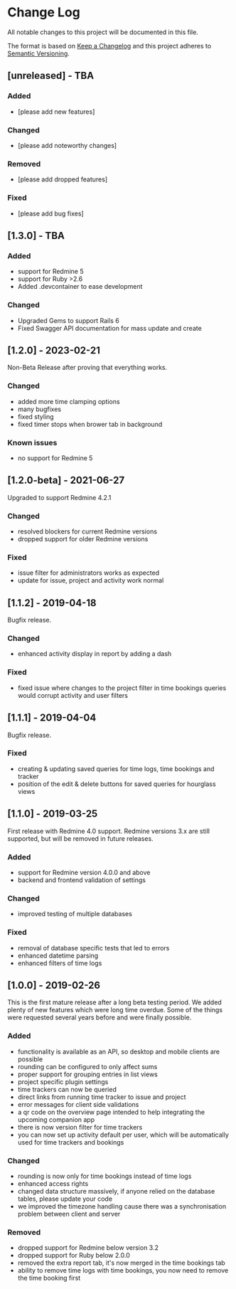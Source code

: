 # Change Log

All notable changes to this project will be documented in this file.

The format is based on [Keep a Changelog](http://keepachangelog.com/)
and this project adheres to [Semantic Versioning](http://semver.org/).

## [unreleased] - TBA

### Added
- [please add new features]

### Changed
- [please add noteworthy changes]

### Removed
- [please add dropped features]

### Fixed
- [please add bug fixes]

## [1.3.0] - TBA

### Added
- support for Redmine 5
- support for Ruby >2.6
- Added .devcontainer to ease development

### Changed
- Upgraded Gems to support Rails 6
- Fixed Swagger API documentation for mass update and create

## [1.2.0] - 2023-02-21

Non-Beta Release after proving that everything works.

### Changed
- added more time clamping options
- many bugfixes
- fixed styling
- fixed timer stops when brower tab in background

### Known issues
- no support for Redmine 5

## [1.2.0-beta] - 2021-06-27

Upgraded to support Redmine 4.2.1

### Changed
- resolved blockers for current Redmine versions
- dropped support for older Redmine versions

### Fixed
- issue filter for administrators works as expected
- update for issue, project and activity work normal

## [1.1.2] - 2019-04-18

Bugfix release.

### Changed
- enhanced activity display in report by adding a dash

### Fixed
- fixed issue where changes to the project filter in time bookings queries would corrupt activity and user filters

## [1.1.1] - 2019-04-04

Bugfix release.

### Fixed
- creating & updating saved queries for time logs, time bookings and tracker
- position of the edit & delete buttons for saved queries for hourglass views

## [1.1.0] - 2019-03-25

First release with Redmine 4.0 support.
Redmine versions 3.x are still supported, but will be removed in future releases.

### Added
- support for Redmine version 4.0.0 and above
- backend and frontend validation of settings

### Changed
- improved testing of multiple databases

### Fixed
- removal of database specific tests that led to errors
- enhanced datetime parsing
- enhanced filters of time logs


## [1.0.0] - 2019-02-26

This is the first mature release after a long beta testing period.
We added plenty of new features which were long time overdue.
Some of the things were requested several years before and were finally possible.

### Added
- functionality is available as an API, so desktop and mobile clients are possible
- rounding can be configured to only affect sums
- proper support for grouping entries in list views
- project specific plugin settings
- time trackers can now be queried
- direct links from running time tracker to issue and project
- error messages for client side validations
- a qr code on the overview page intended to help integrating the upcoming companion app
- there is now version filter for time trackers
- you can now set up activity default per user, which will be automatically used for time trackers and bookings

### Changed
- rounding is now only for time bookings instead of time logs
- enhanced access rights
- changed data structure massively, if anyone relied on the database tables, please update your code
- we improved the timezone handling cause there was a synchronisation problem between client and server

### Removed
- dropped support for Redmine below version 3.2
- dropped support for Ruby below 2.0.0
- removed the extra report tab, it's now merged in the time bookings tab
- ability to remove time logs with time bookings, you now need to remove the time booking first
